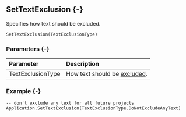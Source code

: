 ## SetTextExclusion {-}

Specifies how text should be excluded.

```{sql}
SetTextExclusion(TextExclusionType)
```

### Parameters {-}

Parameter | Description
| :-- | :-- |
TextExclusionType | How text should be [excluded](#textexclusiontype).

### Example {-}

```{sql}
-- don't exclude any text for all future projects
Application.SetTextExclusion(TextExclusionType.DoNotExcludeAnyText)
```